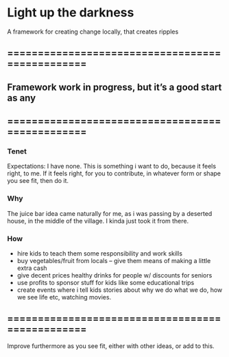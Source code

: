 # Light up the darkness
A framework for creating change locally, that creates ripples

## ================================================
## Framework work in progress, but it’s a good start as any
## ================================================
### Tenet
Expectations: I have none. This is something i want to do, because it feels right, to me. If it feels right, for you to contribute, in whatever form or shape you see fit, then do it.

### Why
The juice bar idea came naturally for me, as i was passing by a deserted house, in the middle of the village. I kinda just took it from there.

### How
- hire kids to teach them some responsibility and work skills
- buy vegetables/fruit from locals – give them means of making a little extra cash
- give decent prices healthy drinks for people w/ discounts for seniors
- use profits to sponsor stuff for kids like some educational trips
- create events where i tell kids stories about why we do what we do, how we see life etc, watching movies.

## ================================================

Improve furthermore as you see fit, either with other ideas, or add to this.
